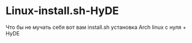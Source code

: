 # Linux-install.sh-HyDE
Что бы не мучать себя вот вам install.sh установка Arch linux с нуля + HyDE
